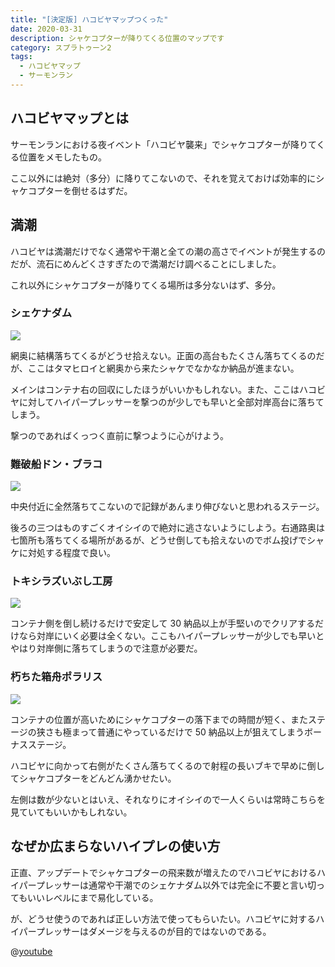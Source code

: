 ```yaml
---
title: "[決定版] ハコビヤマップつくった"
date: 2020-03-31
description: シャケコプターが降りてくる位置のマップです
category: スプラトゥーン2
tags:
  - ハコビヤマップ
  - サーモンラン
---
```


## ハコビヤマップとは

サーモンランにおける夜イベント「ハコビヤ襲来」でシャケコプターが降りてくる位置をメモしたもの。

ここ以外には絶対（多分）に降りてこないので、それを覚えておけば効率的にシャケコプターを倒せるはずだ。

## 満潮

ハコビヤは満潮だけでなく通常や干潮と全ての潮の高さでイベントが発生するのだが、流石にめんどくさすぎたので満潮だけ調べることにしました。

これ以外にシャケコプターが降りてくる場所は多分ないはず、多分。

### シェケナダム

![](https://pbs.twimg.com/media/ESTFHUKXcAATDIW?format=png)

網奥に結構落ちてくるがどうせ拾えない。正面の高台もたくさん落ちてくるのだが、ここはタマヒロイと網奥から来たシャケでなかなか納品が進まない。

メインはコンテナ右の回収にしたほうがいいかもしれない。また、ここはハコビヤに対してハイパープレッサーを撃つのが少しでも早いと全部対岸高台に落ちてしまう。

撃つのであればくっつく直前に撃つように心がけよう。

### 難破船ドン・ブラコ

![](https://pbs.twimg.com/media/ESTGtF7XcAA9jbE?format=png)

中央付近に全然落ちてこないので記録があんまり伸びないと思われるステージ。

後ろの三つはものすごくオイシイので絶対に逃さないようにしよう。右通路奥は七箇所も落ちてくる場所があるが、どうせ倒しても拾えないのでボム投げでシャケに対処する程度で良い。

### トキシラズいぶし工房

![](https://pbs.twimg.com/media/ESX3PvEXcAsfqz0?format=png)

コンテナ側を倒し続けるだけで安定して 30 納品以上が手堅いのでクリアするだけなら対岸にいく必要は全くない。ここもハイパープレッサーが少しでも早いとやはり対岸側に落ちてしまうので注意が必要だ。

### 朽ちた箱舟ポラリス

![](https://pbs.twimg.com/media/ESX3PTIXcAER-8J?format=png)

コンテナの位置が高いためにシャケコプターの落下までの時間が短く、またステージの狭さも極まって普通にやっているだけで 50 納品以上が狙えてしまうボーナスステージ。

ハコビヤに向かって右側がたくさん落ちてくるので射程の長いブキで早めに倒してシャケコプターをどんどん湧かせたい。

左側は数が少ないとはいえ、それなりにオイシイので一人くらいは常時こちらを見ていてもいいかもしれない。

## なぜか広まらないハイプレの使い方

正直、アップデートでシャケコプターの飛来数が増えたのでハコビヤにおけるハイパープレッサーは通常や干潮でのシェケナダム以外では完全に不要と言い切ってもいいレベルにまで易化している。

が、どうせ使うのであれば正しい方法で使ってもらいたい。ハコビヤに対するハイパープレッサーはダメージを与えるのが目的ではないのである。

@[youtube](https://www.youtube.com/watch?v=qa0qCnz3oFo)
